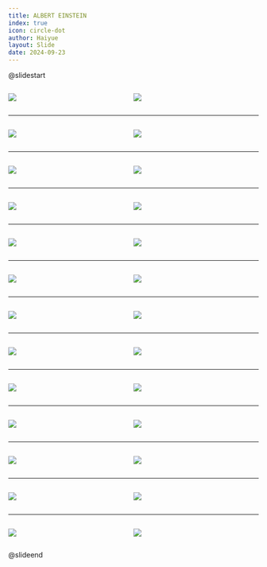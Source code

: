 ```yaml
---
title: ALBERT EINSTEIN
index: true
icon: circle-dot
author: Haiyue
layout: Slide
date: 2024-09-23
---
```

 
@slidestart

<div style="display:flex">
<div style="flex:1">

![](/reading/english/Level-Z/ALBERT%20EINSTEIN/001.webp)
</div>
<div style="flex:1">

![](/reading/english/Level-Z/ALBERT%20EINSTEIN/002.webp)
</div>
</div>

---

<div style="display:flex">
<div style="flex:1">

![](/reading/english/Level-Z/ALBERT%20EINSTEIN/003.webp)
</div>
<div style="flex:1">

![](/reading/english/Level-Z/ALBERT%20EINSTEIN/004.webp)
</div>
</div>

---

<div style="display:flex">
<div style="flex:1">

![](/reading/english/Level-Z/ALBERT%20EINSTEIN/005.webp)
</div>
<div style="flex:1">

![](/reading/english/Level-Z/ALBERT%20EINSTEIN/006.webp)
</div>
</div>

---

<div style="display:flex">
<div style="flex:1">

![](/reading/english/Level-Z/ALBERT%20EINSTEIN/007.webp)
</div>
<div style="flex:1">

![](/reading/english/Level-Z/ALBERT%20EINSTEIN/008.webp)
</div>
</div>

---

<div style="display:flex">
<div style="flex:1">

![](/reading/english/Level-Z/ALBERT%20EINSTEIN/009.webp)
</div>
<div style="flex:1">

![](/reading/english/Level-Z/ALBERT%20EINSTEIN/010.webp)
</div>
</div>

---

<div style="display:flex">
<div style="flex:1">

![](/reading/english/Level-Z/ALBERT%20EINSTEIN/011.webp)
</div>
<div style="flex:1">

![](/reading/english/Level-Z/ALBERT%20EINSTEIN/012.webp)
</div>
</div>

---

<div style="display:flex">
<div style="flex:1">

![](/reading/english/Level-Z/ALBERT%20EINSTEIN/013.webp)
</div>
<div style="flex:1">

![](/reading/english/Level-Z/ALBERT%20EINSTEIN/014.webp)
</div>
</div>

---

<div style="display:flex">
<div style="flex:1">

![](/reading/english/Level-Z/ALBERT%20EINSTEIN/015.webp)
</div>
<div style="flex:1">

![](/reading/english/Level-Z/ALBERT%20EINSTEIN/016.webp)
</div>
</div>

---

<div style="display:flex">
<div style="flex:1">

![](/reading/english/Level-Z/ALBERT%20EINSTEIN/017.webp)
</div>
<div style="flex:1">

![](/reading/english/Level-Z/ALBERT%20EINSTEIN/018.webp)
</div>
</div>

---

<div style="display:flex">
<div style="flex:1">

![](/reading/english/Level-Z/ALBERT%20EINSTEIN/019.webp)
</div>
<div style="flex:1">

![](/reading/english/Level-Z/ALBERT%20EINSTEIN/020.webp)
</div>
</div>

---

<div style="display:flex">
<div style="flex:1">

![](/reading/english/Level-Z/ALBERT%20EINSTEIN/021.webp)
</div>
<div style="flex:1">

![](/reading/english/Level-Z/ALBERT%20EINSTEIN/022.webp)
</div>
</div>

---

<div style="display:flex">
<div style="flex:1">

![](/reading/english/Level-Z/ALBERT%20EINSTEIN/023.webp)
</div>
<div style="flex:1">

![](/reading/english/Level-Z/ALBERT%20EINSTEIN/024.webp)
</div>
</div>

---

<div style="display:flex">
<div style="flex:1">

![](/reading/english/Level-Z/ALBERT%20EINSTEIN/025.webp)
</div>
<div style="flex:1">

![](/reading/english/Level-Z/ALBERT%20EINSTEIN/026.webp)
</div>
</div>

@slideend